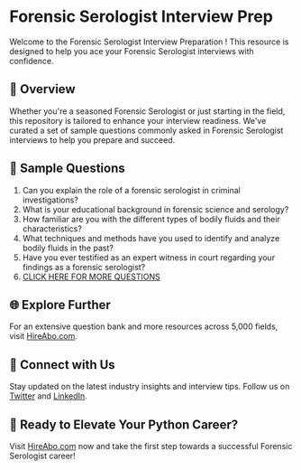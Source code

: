 # Forensic Serologist Interview Prep

Welcome to the Forensic Serologist Interview Preparation ! This resource is designed to help you ace your Forensic Serologist interviews with confidence.

## 🚀 Overview

Whether you're a seasoned Forensic Serologist or just starting in the field, this repository is tailored to enhance your interview readiness. We've curated a set of sample questions commonly asked in Forensic Serologist interviews to help you prepare and succeed.

## 📝 Sample Questions

1. Can you explain the role of a forensic serologist in criminal investigations?
2. What is your educational background in forensic science and serology?
3. How familiar are you with the different types of bodily fluids and their characteristics?
4. What techniques and methods have you used to identify and analyze bodily fluids in the past?
5. Have you ever testified as an expert witness in court regarding your findings as a forensic serologist?
6. [CLICK HERE FOR MORE QUESTIONS](https://hireabo.com/job/9_4_15/Forensic%20Serologist)

## 🌐 Explore Further

For an extensive question bank and more resources across 5,000 fields, visit [HireAbo.com](https://www.hireabo.com).

## 📱 Connect with Us

Stay updated on the latest industry insights and interview tips. Follow us on [Twitter](https://twitter.com/hireabo) and [LinkedIn](https://www.linkedin.com/in/hire-abo-3609972a8/).

## 🚀 Ready to Elevate Your Python Career?

Visit [HireAbo.com](https://www.hireabo.com) now and take the first step towards a successful Forensic Serologist career!